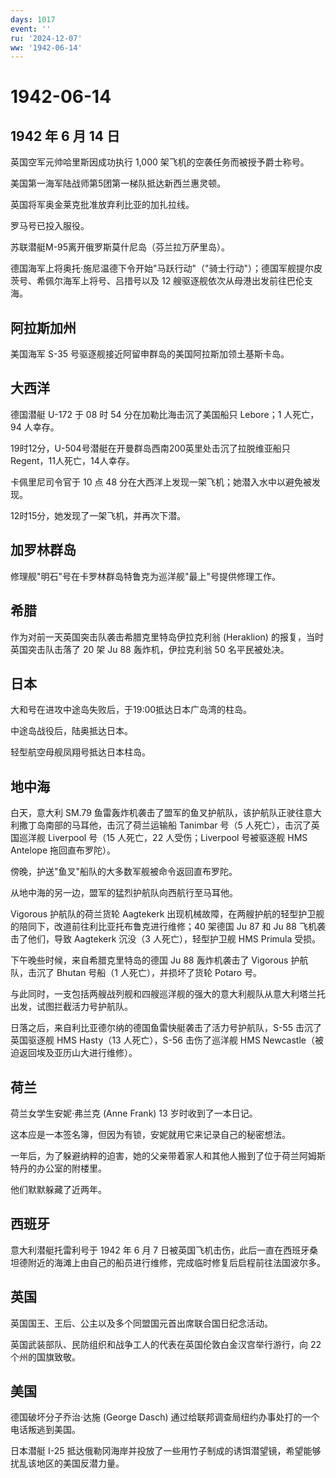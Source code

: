 ```yaml
---
days: 1017
event: ''
ru: '2024-12-07'
ww: '1942-06-14'
---
```


# 1942-06-14

## 1942 年 6 月 14 日

英国空军元帅哈里斯因成功执行 1,000 架飞机的空袭任务而被授予爵士称号。

美国第一海军陆战师第5团第一梯队抵达新西兰惠灵顿。

英国将军奥金莱克批准放弃利比亚的加扎拉线。

罗马号已投入服役。

苏联潜艇M-95离开俄罗斯莫什尼岛（芬兰拉万萨里岛）。

德国海军上将奥托·施尼温德下令开始"马跃行动"（"骑士行动"）；德国军舰提尔皮茨号、希佩尔海军上将号、吕措号以及
12 艘驱逐舰依次从母港出发前往巴伦支海。

## 阿拉斯加州

美国海军 S-35 号驱逐舰接近阿留申群岛的美国阿拉斯加领土基斯卡岛。

## 大西洋

德国潜艇 U-172 于 08 时 54 分在加勒比海击沉了美国船只 Lebore；1
人死亡，94 人幸存。

19时12分，U-504号潜艇在开曼群岛西南200英里处击沉了拉脱维亚船只Regent，11人死亡，14人幸存。

卡佩里尼司令官于 10 点 48
分在大西洋上发现一架飞机；她潜入水中以避免被发现。

12时15分，她发现了一架飞机，并再次下潜。

## 加罗林群岛

修理舰"明石"号在卡罗林群岛特鲁克为巡洋舰"最上"号提供修理工作。

## 希腊

作为对前一天英国突击队袭击希腊克里特岛伊拉克利翁 (Heraklion)
的报复，当时英国突击队击落了 20 架 Ju 88 轰炸机，伊拉克利翁 50
名平民被处决。

## 日本

大和号在进攻中途岛失败后，于19:00抵达日本广岛湾的柱岛。

中途岛战役后，陆奥抵达日本。

轻型航空母舰凤翔号抵达日本柱岛。

## 地中海

白天，意大利 SM.79
鱼雷轰炸机袭击了盟军的鱼叉护航队，该护航队正驶往意大利撒丁岛南部的马耳他，击沉了荷兰运输船
Tanimbar 号（5 人死亡），击沉了英国巡洋舰 Liverpool 号（15 人死亡，22
人受伤；Liverpool 号被驱逐舰 HMS Antelope 拖回直布罗陀）。

傍晚，护送"鱼叉"船队的大多数军舰被命令返回直布罗陀。

从地中海的另一边，盟军的猛烈护航队向西航行至马耳他。

Vigorous 护航队的荷兰货轮 Aagtekerk
出现机械故障，在两艘护航的轻型护卫舰的陪同下，改道前往利比亚托布鲁克进行维修；40
架德国 Ju 87 和 Ju 88 飞机袭击了他们，导致 Aagtekerk 沉没（3
人死亡），轻型护卫舰 HMS Primula 受损。

下午晚些时候，来自希腊克里特岛的德国 Ju 88 轰炸机袭击了 Vigorous
护航队，击沉了 Bhutan 号船（1 人死亡），并损坏了货轮 Potaro 号。

与此同时，一支包括两艘战列舰和四艘巡洋舰的强大的意大利舰队从意大利塔兰托出发，试图拦截活力号护航队。

日落之后，来自利比亚德尔纳的德国鱼雷快艇袭击了活力号护航队，S-55
击沉了英国驱逐舰 HMS Hasty（13 人死亡），S-56 击伤了巡洋舰 HMS
Newcastle（被迫返回埃及亚历山大进行维修）。

## 荷兰

荷兰女学生安妮·弗兰克 (Anne Frank) 13 岁时收到了一本日记。

这本应是一本签名簿，但因为有锁，安妮就用它来记录自己的秘密想法。

一年后，为了躲避纳粹的迫害，她的父亲带着家人和其他人搬到了位于荷兰阿姆斯特丹的办公室的附楼里。

他们默默躲藏了近两年。

## 西班牙

意大利潜艇托雷利号于 1942 年 6 月 7
日被英国飞机击伤，此后一直在西班牙桑坦德附近的海滩上由自己的船员进行维修，完成临时修复后启程前往法国波尔多。

## 英国

英国国王、王后、公主以及多个同盟国元首出席联合国日纪念活动。

英国武装部队、民防组织和战争工人的代表在英国伦敦白金汉宫举行游行，向 22
个州的国旗致敬。

## 美国

德国破坏分子乔治·达施 (George Dasch)
通过给联邦调查局纽约办事处打的一个电话叛逃到美国。

日本潜艇 I-25
抵达俄勒冈海岸并投放了一些用竹子制成的诱饵潜望镜，希望能够扰乱该地区的美国反潜力量。